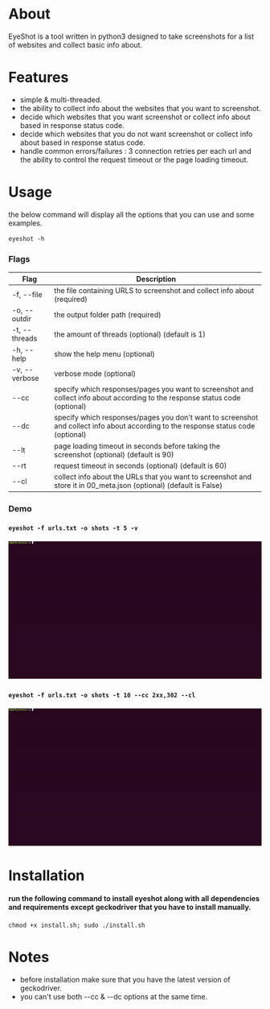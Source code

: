 # About
EyeShot is a tool written in python3 designed to take screenshots for a list of websites and collect basic info about.


# Features

* simple & multi-threaded.
* the ability to collect info about the websites that you want to screenshot.
* decide which websites that you want screenshot or collect info about based in response status code.
* decide which websites that you do not want screenshot or collect info about based in response status code.
* handle common errors/failures : 3 connection retries per each url and the ability to control the request timeout or the page loading timeout.




# Usage

the below command will display all the options that you can use and some examples.
```
eyeshot -h
```



### Flags


| Flag            | Description                                                                        | 
| --------------- |------------------------------------------------------------------------------------|
| -f, --file      |  the file containing URLS to screenshot and collect info about (required)          |                    
| -o, --outdir    |  the output folder path (required)                                                 |                    
| -t, --threads   |  the amount of threads (optional) (default is 1)                                   |                    
| -h, --help      |  show the help menu (optional)          |                    
| -v, --verbose   |  verbose mode (optional)          |                    
| --cc            |  specify which responses/pages you want to screenshot and collect info about according to the response status code (optional)          |                    
| --dc            |  specify which responses/pages you don't want to screenshot and collect info about according to the response status code (optional)          |                    
| --lt            |  page loading timeout in seconds before taking the screenshot (optional) (default is 90)          |                    
| --rt            |  request timeout in seconds (optional) (default is 60)          |                    
| --cl            |   collect info about the URLs that you want to screenshot and store it in 00_meta.json (optional) (default is False)          |    


### Demo

#### ```eyeshot -f urls.txt -o shots -t 5 -v```

![demo 1](https://github.com/Jxbt/EyeShot/blob/main/img/1.gif)




#### ```eyeshot -f urls.txt -o shots -t 10 --cc 2xx,302 --cl```

![demo 2](https://github.com/Jxbt/EyeShot/blob/main/img/2.gif)




# Installation

#### run the following command to install eyeshot along with all dependencies and requirements except geckodriver that you have to install manually.

```
chmod +x install.sh; sudo ./install.sh
```

# Notes 

* before installation make sure that you have the latest version of geckodriver.
* you can't use both --cc &  --dc options at the same time.

